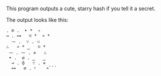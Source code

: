 This program outputs a cute, starry hash if you tell it a secret.

The output looks like this:

```⏒    ∸ *  ⌑ * ⋄
. ⌾ .  ‣ *  ∘
⊸ . ⊶   ⌑ *  ∸ *
  ⁓ .  ∵ . ∹
∴   ∸ * ‿   ⌑ *
 ⁓ . ⁓ . ⋄   ∴
 • .  ⌀ . ‿   ‿
  ⊸ . ⌽   ∵ . ⋄
  ⊶   ⌀ . ⏒    ∸```
